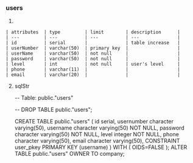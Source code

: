 ### users
 
 1. 

    | attributes  | type         | limit        | description      |
    | ---         | ---          | ---          | ---              |
    | id          | serial       |              | table increase   |
    | userNumber  | varchar(50)  | primary key  |                  |
    | userName    | varchar(50)  | not null     |                  | 
    | password    | varchar(50)  | not null     |                  |
    | level       | int          | not null     | user's level     |
    | phone       | varchar(11)  |              |                  |
    | email       | varchar(20)  |              |                  |

2. sqlStr
    
    -- Table: public."users"

    -- DROP TABLE public."users";

    CREATE TABLE public."users"
    (
        id serial,
        usernumber character varying(50),
        username character varying(50) NOT NULL,
        password character varying(50) NOT NULL,
        level integer NOT NULL,
        phone character varying(50),
        email character varying(50),
        CONSTRAINT user_pkey PRIMARY KEY (username)
    )
    WITH (
        OIDS=FALSE
    );
    ALTER TABLE public."users"
    OWNER TO company;


### 